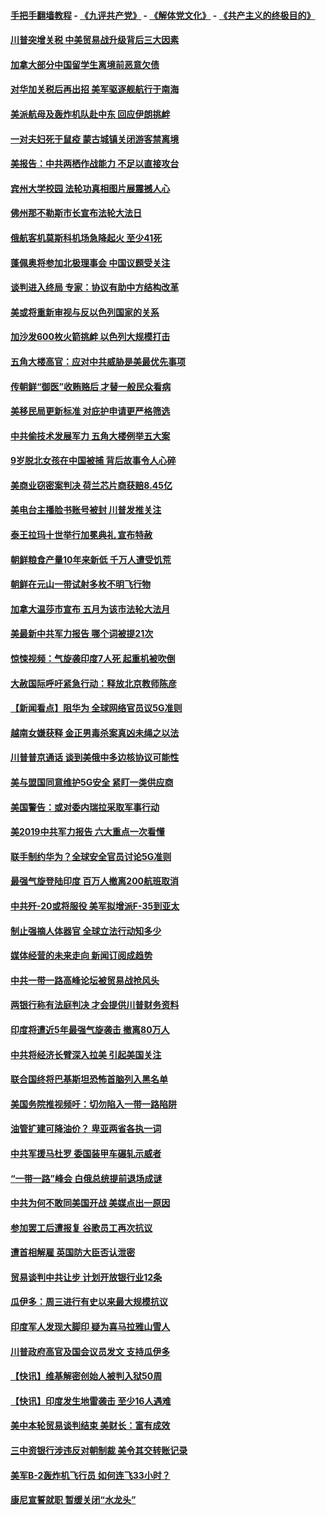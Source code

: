 #### [手把手翻墙教程](https://github.com/gfw-breaker/guides/wiki) -  [《九评共产党》](https://github.com/gfw-breaker/9ping.md?t=05061837) - [《解体党文化》](https://github.com/gfw-breaker/jtdwh.md?t=05061837) - [《共产主义的终极目的》](https://github.com/gfw-breaker/gczydzjmd.md?t=05061837)

#### [川普突增关税 中美贸易战升级背后三大因素](../pages/nsc418/n11237933.md?t=05061837) 

#### [加拿大部分中国留学生离境前恶意欠债](../pages/nsc418/n11237136.md?t=05061837) 

#### [对华加关税后再出招 美军驱逐舰航行于南海](../pages/nsc418/n11237441.md?t=05061837) 

#### [美派航母及轰炸机队赴中东 回应伊朗挑衅](../pages/nsc418/n11236523.md?t=05061837) 

#### [一对夫妇死于鼠疫 蒙古城镇关闭游客禁离境](../pages/nsc418/n11237262.md?t=05061837) 

#### [美报告：中共两栖作战能力 不足以直接攻台](../pages/nsc418/n11236907.md?t=05061837) 

#### [宾州大学校园 法轮功真相图片展震撼人心](../pages/nsc418/n11235878.md?t=05061837) 

#### [佛州那不勒斯市长宣布法轮大法日](../pages/nsc418/n11235453.md?t=05061837) 

#### [俄航客机莫斯科机场急降起火 至少41死](../pages/nsc418/n11235919.md?t=05061837) 

#### [蓬佩奥将参加北极理事会 中国议题受关注](../pages/nsc418/n11236096.md?t=05061837) 

#### [谈判进入终局 专家：协议有助中方结构改革](../pages/nsc418/n11236020.md?t=05061837) 

#### [美或将重新审视与反以色列国家的关系](../pages/nsc418/n11235969.md?t=05061837) 

#### [加沙发600枚火箭挑衅 以色列大规模打击](../pages/nsc418/n11235743.md?t=05061837) 

#### [五角大楼高官：应对中共威胁是美最优先事项](../pages/nsc418/n11235691.md?t=05061837) 

#### [传朝鲜“御医”收贿赂后 才替一般民众看病](../pages/nsc418/n11235009.md?t=05061837) 

#### [美移民局更新标准 对庇护申请更严格筛选](../pages/nsc418/n11234375.md?t=05061837) 

#### [中共偷技术发展军力 五角大楼例举五大案](../pages/nsc418/n11232655.md?t=05061837) 

#### [9岁脱北女孩在中国被捕 背后故事令人心碎](../pages/nsc418/n11234217.md?t=05061837) 

#### [美商业窃密案判决 荷兰芯片商获赔8.45亿](../pages/nsc418/n11234200.md?t=05061837) 

#### [美电台主播脸书账号被封 川普发推关注](../pages/nsc418/n11232200.md?t=05061837) 

#### [泰王拉玛十世举行加冕典礼 宣布特赦](../pages/nsc418/n11233993.md?t=05061837) 

#### [朝鲜粮食产量10年来新低 千万人遭受饥荒](../pages/nsc418/n11231831.md?t=05061837) 

#### [朝鲜在元山一带试射多枚不明飞行物](../pages/nsc418/n11233032.md?t=05061837) 

#### [加拿大温莎市宣布 五月为该市法轮大法月](../pages/nsc418/n11232919.md?t=05061837) 

#### [美最新中共军力报告 哪个词被提21次](../pages/nsc418/n11232614.md?t=05061837) 

#### [惊悚视频：气旋袭印度7人死 起重机被吹倒](../pages/nsc418/n11232791.md?t=05061837) 

#### [大赦国际呼吁紧急行动：释放北京教师陈彦](../pages/nsc418/n11232631.md?t=05061837) 

#### [【新闻看点】阻华为 全球网络官员议5G准则](../pages/nsc418/n11232399.md?t=05061837) 

#### [越南女嫌获释 金正男毒杀案真凶未绳之以法](../pages/nsc418/n11232663.md?t=05061837) 

#### [川普普京通话 谈到美俄中多边核协议可能性](../pages/nsc418/n11232521.md?t=05061837) 

#### [美与盟国同意维护5G安全 紧盯一类供应商](../pages/nsc418/n11232305.md?t=05061837) 

#### [美国警告：或对委内瑞拉采取军事行动](../pages/nsc418/n11231759.md?t=05061837) 

#### [美2019中共军力报告 六大重点一次看懂](../pages/nsc418/n11231924.md?t=05061837) 

#### [联手制约华为？全球安全官员讨论5G准则](../pages/nsc418/n11231723.md?t=05061837) 

#### [最强气旋登陆印度 百万人撤离200航班取消](../pages/nsc418/n11231446.md?t=05061837) 

#### [中共歼-20或将服役 美军拟增派F-35到亚太](../pages/nsc418/n11231286.md?t=05061837) 

#### [制止强摘人体器官 全球立法行动知多少](../pages/nsc418/n11229916.md?t=05061837) 

#### [媒体经营的未来走向 新闻订阅成趋势](../pages/nsc418/n11227859.md?t=05061837) 

#### [中共一带一路高峰论坛被贸易战抢风头](../pages/nsc418/n11229789.md?t=05061837) 

#### [两银行称有法庭判决 才会提供川普财务资料](../pages/nsc418/n11229714.md?t=05061837) 

#### [印度将遭近5年最强气旋袭击 撤离80万人](../pages/nsc418/n11229178.md?t=05061837) 

#### [中共将经济长臂深入拉美 引起美国关注](../pages/nsc418/n11229044.md?t=05061837) 

#### [联合国终将巴基斯坦恐怖首脑列入黑名单](../pages/nsc418/n11228791.md?t=05061837) 

#### [美国务院推视频吁：切勿陷入一带一路陷阱](../pages/nsc418/n11228840.md?t=05061837) 

#### [油管扩建可降油价？ 卑亚两省各执一词](../pages/nsc418/n11228357.md?t=05061837) 

#### [中共军援马杜罗 委国装甲车碾轧示威者](../pages/nsc418/n11227679.md?t=05061837) 

#### [“一带一路”峰会 白俄总统提前退场成谜](../pages/nsc418/n11208197.md?t=05061837) 

#### [中共为何不敢同美国开战 美媒点出一原因](../pages/nsc418/n11227472.md?t=05061837) 

#### [参加罢工后遭报复 谷歌员工再次抗议](../pages/nsc418/n11227242.md?t=05061837) 

#### [遭首相解雇 英国防大臣否认泄密](../pages/nsc418/n11227379.md?t=05061837) 

#### [贸易谈判中共让步 计划开放银行业12条](../pages/nsc418/n11227053.md?t=05061837) 

#### [瓜伊多：周三进行有史以来最大规模抗议](../pages/nsc418/n11227119.md?t=05061837) 

#### [印度军人发现大脚印 疑为喜马拉雅山雪人](../pages/nsc418/n11226904.md?t=05061837) 

#### [川普政府高官及国会议员发文 支持瓜伊多](../pages/nsc418/n11226605.md?t=05061837) 

#### [【快讯】维基解密创始人被判入狱50周](../pages/nsc418/n11226601.md?t=05061837) 

#### [【快讯】印度发生地雷袭击 至少16人遇难](../pages/nsc418/n11226583.md?t=05061837) 

#### [美中本轮贸易谈判结束 美财长：富有成效](../pages/nsc418/n11226466.md?t=05061837) 

#### [三中资银行涉违反对朝制裁 美令其交转账记录](../pages/nsc418/n11226285.md?t=05061837) 

#### [美军B-2轰炸机飞行员 如何连飞33小时？](../pages/nsc418/n11226241.md?t=05061837) 

#### [康尼宣誓就职 暂缓关闭“水龙头”](../pages/nsc418/n11226024.md?t=05061837) 

